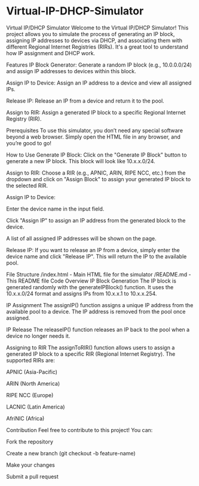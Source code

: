 # Virtual-IP-DHCP-Simulator
Virtual IP/DHCP Simulator
Welcome to the Virtual IP/DHCP Simulator! This project allows you to simulate the process of generating an IP block, assigning IP addresses to devices via DHCP, and associating them with different Regional Internet Registries (RIRs). It's a great tool to understand how IP assignment and DHCP work.

Features
IP Block Generator: Generate a random IP block (e.g., 10.0.0.0/24) and assign IP addresses to devices within this block.

Assign IP to Device: Assign an IP address to a device and view all assigned IPs.

Release IP: Release an IP from a device and return it to the pool.

Assign to RIR: Assign a generated IP block to a specific Regional Internet Registry (RIR).

Prerequisites
To use this simulator, you don’t need any special software beyond a web browser. Simply open the HTML file in any browser, and you’re good to go!

How to Use
Generate IP Block: Click on the "Generate IP Block" button to generate a new IP block. This block will look like 10.x.x.0/24.

Assign to RIR: Choose a RIR (e.g., APNIC, ARIN, RIPE NCC, etc.) from the dropdown and click on "Assign Block" to assign your generated IP block to the selected RIR.

Assign IP to Device:

Enter the device name in the input field.

Click "Assign IP" to assign an IP address from the generated block to the device.

A list of all assigned IP addresses will be shown on the page.

Release IP: If you want to release an IP from a device, simply enter the device name and click "Release IP". This will return the IP to the available pool.

File Structure
/index.html               - Main HTML file for the simulator
/README.md                - This README file
Code Overview
IP Block Generation
The IP block is generated randomly with the generateIPBlock() function. It uses the 10.x.x.0/24 format and assigns IPs from 10.x.x.1 to 10.x.x.254.

IP Assignment
The assignIP() function assigns a unique IP address from the available pool to a device. The IP address is removed from the pool once assigned.

IP Release
The releaseIP() function releases an IP back to the pool when a device no longer needs it.

Assigning to RIR
The assignToRIR() function allows users to assign a generated IP block to a specific RIR (Regional Internet Registry). The supported RIRs are:

APNIC (Asia-Pacific)

ARIN (North America)

RIPE NCC (Europe)

LACNIC (Latin America)

AfriNIC (Africa)

Contribution
Feel free to contribute to this project! You can:

Fork the repository

Create a new branch (git checkout -b feature-name)

Make your changes

Submit a pull request
